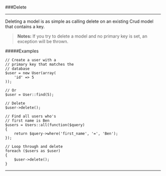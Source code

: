 ###Delete

----------

Deleting a model is as simple as calling delete on an existing Crud model that contains a key.

>**Notes:** If you try to delete a model and no primary key is set, an exception will be thrown.

#####Examples

	// Create a user with a
	// primary key that matches the
	// database
	$user = new User(array(
		'id' => 5
	));

	// Or
	$user = User::find(5);

	// Delete
	$user->delete();

	// Find all users who's
	// first name is Ben
	$users = Users::all(function($query)
	{
		return $query->where('first_name', '=', 'Ben');
	});

	// Loop through and delete
	foreach ($users as $user)
	{
		$user->delete();
	}

----------
